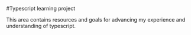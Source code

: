 #Typescript learning project

This area contains resources and goals for advancing my experience and understanding of typescript.
